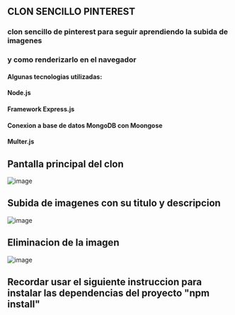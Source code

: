 ## CLON SENCILLO PINTEREST

### clon sencillo de pinterest para seguir aprendiendo la subida de imagenes
### y como renderizarlo en el navegador

#### Algunas tecnologias utilizadas:
#### Node.js
#### Framework Express.js
#### Conexion a base de datos MongoDB con Moongose
#### Multer.js

## Pantalla principal del clon
![image](https://user-images.githubusercontent.com/57696767/127260293-43ffa6b5-3b75-487b-a932-f44a1e196387.png)

## Subida de imagenes con su titulo y descripcion
![image](https://user-images.githubusercontent.com/57696767/127260333-37ae3989-3eac-46bb-ac53-872197ef0a92.png)

## Eliminacion de la imagen
![image](https://user-images.githubusercontent.com/57696767/127260416-70b21a26-4732-4337-bcfe-d489897139ab.png)


## Recordar usar el siguiente instruccion para instalar las dependencias del proyecto "npm install"
